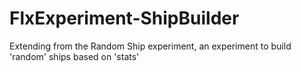 # FlxExperiment-ShipBuilder
Extending from the Random Ship experiment, an experiment to build 'random' ships based on 'stats'

